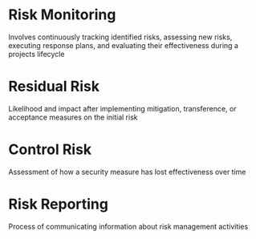 # Risk Monitoring

Involves continuously tracking identified risks, assessing new risks, executing response plans, and evaluating their effectiveness during a projects lifecycle

# Residual Risk

Likelihood and impact after implementing mitigation, transference, or acceptance measures on the initial risk

# Control Risk

Assessment of how a security measure has lost effectiveness over time

# Risk Reporting

Process of communicating information about risk management activities

